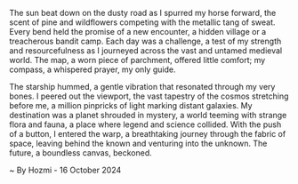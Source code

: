 
The sun beat down on the dusty road as I spurred my horse forward, the scent of pine and wildflowers competing with the metallic tang of sweat. Every bend held the promise of a new encounter, a hidden village or a treacherous bandit camp. Each day was a challenge, a test of my strength and resourcefulness as I journeyed across the vast and untamed medieval world. The map, a worn piece of parchment, offered little comfort; my compass, a whispered prayer, my only guide. 

The starship hummed, a gentle vibration that resonated through my very bones. I peered out the viewport, the vast tapestry of the cosmos stretching before me, a million pinpricks of light marking distant galaxies. My destination was a planet shrouded in mystery, a world teeming with strange flora and fauna, a place where legend and science collided. With the push of a button, I entered the warp, a breathtaking journey through the fabric of space, leaving behind the known and venturing into the unknown. The future, a boundless canvas, beckoned. 

~ By Hozmi - 16 October 2024
